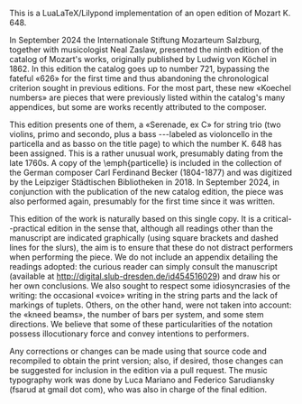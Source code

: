 This is a LuaLaTeX/Lilypond implementation of an open edition of Mozart K. 648.

In September 2024 the Internationale Stiftung Mozarteum Salzburg, together with musicologist Neal Zaslaw, presented the ninth edition of the catalog of Mozart's works, originally published by Ludwig von Köchel in 1862. In this edition the catalog goes up to number 721, bypassing the fateful «626» for the first time and thus abandoning the chronological criterion sought in previous editions. For the most part, these new «Koechel numbers» are pieces that were previously listed within the catalog's many appendices, but some are works recently attributed to the composer. 

This edition presents one of them, a «Serenade, ex C» for string trio (two violins, primo and secondo, plus a bass ---labeled as violoncello in the particella and as basso on the title page) to which the number K. 648 has been assigned. This is a rather unusual work, presumably dating from the late 1760s. A copy of the \emph{particelle} is included in the collection of the German composer Carl Ferdinand Becker (1804-1877) and was digitized by the Leipziger Städtischen Bibliotheken in 2018. In September 2024, in conjunction with the publication of the new catalog edition, the piece was also performed again, presumably for the first time since it was written. 

This edition of the work is naturally based on this single copy. It is a critical--practical edition in the sense that, although all readings other than the manuscript are indicated graphically (using square brackets and dashed lines for the slurs), the aim is to ensure that these do not distract performers when performing the piece. We do not include an appendix detailing the readings adopted: the curious reader can simply consult the manuscript (available at http://digital.slub-dresden.de/id454516029) and draw his or her own conclusions. We also sought to respect some idiosyncrasies of the writing: the occasional «voice» writing in the string parts and the lack of markings of tuplets. Others, on the other hand, were not taken into account: the «kneed beams», the number of bars per system, and some stem directions. We believe that some of these particularities of the notation possess illocutionary force and convey intentions to performers. 

Any corrections or changes can be made using that source code and recompiled to obtain the print version; also, if desired, those changes can be suggested for inclusion in the edition via a pull request. The music typography work was done by Luca Mariano and Federico Sarudiansky (fsarud at gmail dot com), who was also in charge of the final edition. 
